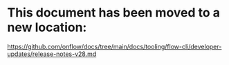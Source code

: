# This document has been moved to a new location:

https://github.com/onflow/docs/tree/main/docs/tooling/flow-cli/developer-updates/release-notes-v28.md
